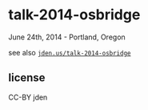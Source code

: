 talk-2014-osbridge
==================

June 24th, 2014 - Portland, Oregon

see also [`jden.us/talk-2014-osbridge`](http://jden.us/talk-2014-osbridge/)

## license
CC-BY jden